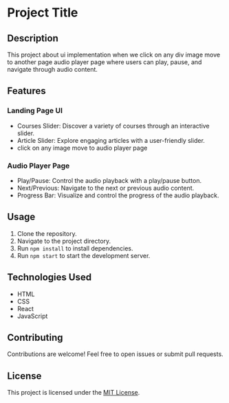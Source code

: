 # Project Title

## Description

This project about ui implementation when we click on any div image move to another page  audio player page where users can play, pause, and navigate through audio content.

## Features

### Landing Page UI
- Courses Slider: Discover a variety of courses through an interactive slider.
- Article Slider: Explore engaging articles with a user-friendly slider.
- click on any image move to audio player page

### Audio Player Page
- Play/Pause: Control the audio playback with a play/pause button.
- Next/Previous: Navigate to the next or previous audio content.
- Progress Bar: Visualize and control the progress of the audio playback.

## Usage

1. Clone the repository.
2. Navigate to the project directory.
3. Run `npm install` to install dependencies.
4. Run `npm start` to start the development server.

## Technologies Used

- HTML
- CSS
- React
- JavaScript

## Contributing

Contributions are welcome! Feel free to open issues or submit pull requests.

## License

This project is licensed under the [MIT License](LICENSE).

